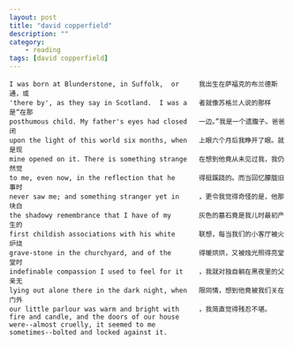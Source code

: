 ```yaml
---
layout: post
title: "david copperfield"
description: ""
category: 
    - reading
tags: [david copperfield]
---
```


    I was born at Blunderstone, in Suffolk,  or 	我出生在萨福克的布兰德斯通，或
    'there by', as they say in Scotland.  I was a   者就像苏格兰人说的那样是“在那
    posthumous child. My father's eyes had closed   一边。”我是一个遗腹子。爸爸闭
    upon the light of this world six months, when   上眼六个月后我睁开了眼。就是现
    mine opened on it. There is something strange   在想到他竟从未见过我，我仍然觉
    to me, even now, in the reflection that he      得挺蹊跷的。而当回忆朦胧旧事时
    never saw me; and something stranger yet in     ，更令我觉得奇怪的是，他那块白
    the shadowy remembrance that I have of my       灰色的墓石竟是我儿时最初产生的
    first childish associations with his white      联想，每当我们的小客厅被火炉烧
    grave-stone in the churchyard, and of the       得暖烘烘，又被烛光照得亮堂堂时
    indefinable compassion I used to feel for it    ，我就对独自躺在黑夜里的父亲无
    lying out alone there in the dark night, when   限同情，想到他竟被我们关在门外
    our little parlour was warm and bright with     ，我简直觉得残忍不堪。
    fire and candle, and the doors of our house
    were--almost cruelly, it seemed to me
    sometimes--bolted and locked against it.
